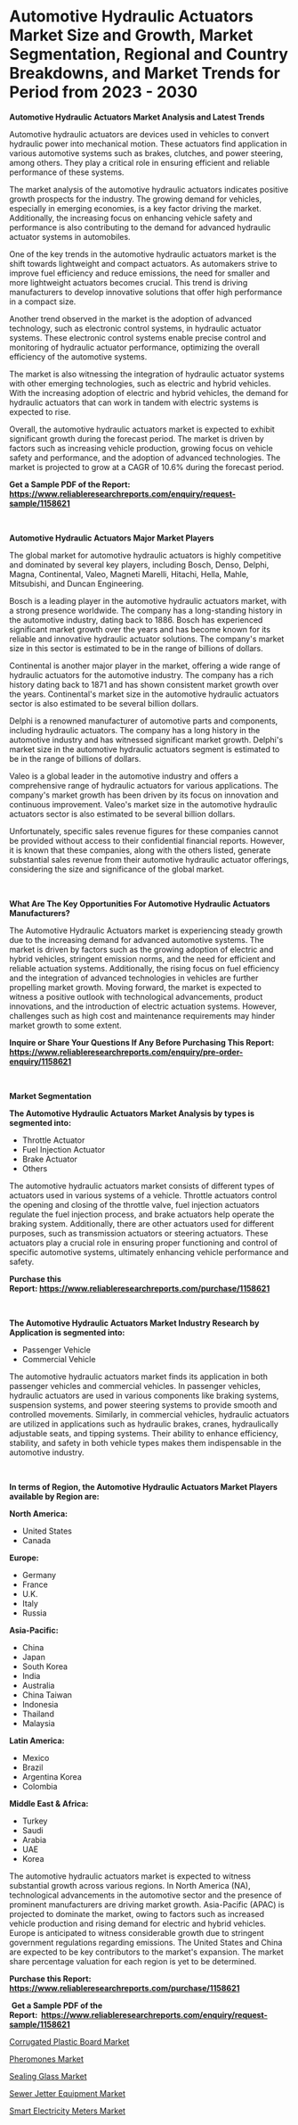 <p><h1>Automotive Hydraulic Actuators Market Size and Growth, Market Segmentation, Regional and Country Breakdowns, and Market Trends for Period from 2023 -  2030</h1></p><p><strong>Automotive Hydraulic Actuators Market Analysis and Latest Trends</strong></p>
<p><p>Automotive hydraulic actuators are devices used in vehicles to convert hydraulic power into mechanical motion. These actuators find application in various automotive systems such as brakes, clutches, and power steering, among others. They play a critical role in ensuring efficient and reliable performance of these systems.</p><p>The market analysis of the automotive hydraulic actuators indicates positive growth prospects for the industry. The growing demand for vehicles, especially in emerging economies, is a key factor driving the market. Additionally, the increasing focus on enhancing vehicle safety and performance is also contributing to the demand for advanced hydraulic actuator systems in automobiles.</p><p>One of the key trends in the automotive hydraulic actuators market is the shift towards lightweight and compact actuators. As automakers strive to improve fuel efficiency and reduce emissions, the need for smaller and more lightweight actuators becomes crucial. This trend is driving manufacturers to develop innovative solutions that offer high performance in a compact size.</p><p>Another trend observed in the market is the adoption of advanced technology, such as electronic control systems, in hydraulic actuator systems. These electronic control systems enable precise control and monitoring of hydraulic actuator performance, optimizing the overall efficiency of the automotive systems.</p><p>The market is also witnessing the integration of hydraulic actuator systems with other emerging technologies, such as electric and hybrid vehicles. With the increasing adoption of electric and hybrid vehicles, the demand for hydraulic actuators that can work in tandem with electric systems is expected to rise.</p><p>Overall, the automotive hydraulic actuators market is expected to exhibit significant growth during the forecast period. The market is driven by factors such as increasing vehicle production, growing focus on vehicle safety and performance, and the adoption of advanced technologies. The market is projected to grow at a CAGR of 10.6% during the forecast period.</p></p>
<p><strong>Get a Sample PDF of the Report:&nbsp; <a href="https://www.reliableresearchreports.com/enquiry/request-sample/1158621">https://www.reliableresearchreports.com/enquiry/request-sample/1158621</a></strong></p>
<p>&nbsp;</p>
<p><strong>Automotive Hydraulic Actuators Major Market Players</strong></p>
<p><p>The global market for automotive hydraulic actuators is highly competitive and dominated by several key players, including Bosch, Denso, Delphi, Magna, Continental, Valeo, Magneti Marelli, Hitachi, Hella, Mahle, Mitsubishi, and Duncan Engineering.</p><p>Bosch is a leading player in the automotive hydraulic actuators market, with a strong presence worldwide. The company has a long-standing history in the automotive industry, dating back to 1886. Bosch has experienced significant market growth over the years and has become known for its reliable and innovative hydraulic actuator solutions. The company's market size in this sector is estimated to be in the range of billions of dollars.</p><p>Continental is another major player in the market, offering a wide range of hydraulic actuators for the automotive industry. The company has a rich history dating back to 1871 and has shown consistent market growth over the years. Continental's market size in the automotive hydraulic actuators sector is also estimated to be several billion dollars.</p><p>Delphi is a renowned manufacturer of automotive parts and components, including hydraulic actuators. The company has a long history in the automotive industry and has witnessed significant market growth. Delphi's market size in the automotive hydraulic actuators segment is estimated to be in the range of billions of dollars.</p><p>Valeo is a global leader in the automotive industry and offers a comprehensive range of hydraulic actuators for various applications. The company's market growth has been driven by its focus on innovation and continuous improvement. Valeo's market size in the automotive hydraulic actuators sector is also estimated to be several billion dollars.</p><p>Unfortunately, specific sales revenue figures for these companies cannot be provided without access to their confidential financial reports. However, it is known that these companies, along with the others listed, generate substantial sales revenue from their automotive hydraulic actuator offerings, considering the size and significance of the global market.</p></p>
<p>&nbsp;</p>
<p><strong>What Are The Key Opportunities For Automotive Hydraulic Actuators Manufacturers?</strong></p>
<p><p>The Automotive Hydraulic Actuators market is experiencing steady growth due to the increasing demand for advanced automotive systems. The market is driven by factors such as the growing adoption of electric and hybrid vehicles, stringent emission norms, and the need for efficient and reliable actuation systems. Additionally, the rising focus on fuel efficiency and the integration of advanced technologies in vehicles are further propelling market growth. Moving forward, the market is expected to witness a positive outlook with technological advancements, product innovations, and the introduction of electric actuation systems. However, challenges such as high cost and maintenance requirements may hinder market growth to some extent.</p></p>
<p><strong>Inquire or Share Your Questions If Any Before Purchasing This Report: <a href="https://www.reliableresearchreports.com/enquiry/pre-order-enquiry/1158621">https://www.reliableresearchreports.com/enquiry/pre-order-enquiry/1158621</a></strong></p>
<p>&nbsp;</p>
<p><strong>Market Segmentation</strong></p>
<p><strong>The Automotive Hydraulic Actuators Market Analysis by types is segmented into:</strong></p>
<p><ul><li>Throttle Actuator</li><li>Fuel Injection Actuator</li><li>Brake Actuator</li><li>Others</li></ul></p>
<p><p>The automotive hydraulic actuators market consists of different types of actuators used in various systems of a vehicle. Throttle actuators control the opening and closing of the throttle valve, fuel injection actuators regulate the fuel injection process, and brake actuators help operate the braking system. Additionally, there are other actuators used for different purposes, such as transmission actuators or steering actuators. These actuators play a crucial role in ensuring proper functioning and control of specific automotive systems, ultimately enhancing vehicle performance and safety.</p></p>
<p><strong>Purchase this Report:&nbsp;<a href="https://www.reliableresearchreports.com/purchase/1158621">https://www.reliableresearchreports.com/purchase/1158621</a></strong></p>
<p>&nbsp;</p>
<p><strong>The Automotive Hydraulic Actuators Market Industry Research by Application is segmented into:</strong></p>
<p><ul><li>Passenger Vehicle</li><li>Commercial Vehicle</li></ul></p>
<p><p>The automotive hydraulic actuators market finds its application in both passenger vehicles and commercial vehicles. In passenger vehicles, hydraulic actuators are used in various components like braking systems, suspension systems, and power steering systems to provide smooth and controlled movements. Similarly, in commercial vehicles, hydraulic actuators are utilized in applications such as hydraulic brakes, cranes, hydraulically adjustable seats, and tipping systems. Their ability to enhance efficiency, stability, and safety in both vehicle types makes them indispensable in the automotive industry.</p></p>
<p>&nbsp;</p>
<p><strong>In terms of Region, the Automotive Hydraulic Actuators Market Players available by Region are:</strong></p>
<p>
    <p> <strong> North America: </strong>
        <ul>
            <li>United States</li>
            <li>Canada</li>
        </ul>
        </p> 
    <p> <strong> Europe: </strong>
        <ul>
            <li>Germany</li>
            <li>France</li>
            <li>U.K.</li>
            <li>Italy</li>
            <li>Russia</li>
        </ul>
        </p> 
    <p> <strong> Asia-Pacific: </strong>
        <ul>
            <li>China</li>
            <li>Japan</li>
            <li>South Korea</li>
            <li>India</li>
            <li>Australia</li>
            <li>China Taiwan</li>
            <li>Indonesia</li>
            <li>Thailand</li>
            <li>Malaysia</li>
        </ul>
        </p> 
    <p> <strong> Latin America: </strong>
        <ul>
            <li>Mexico</li>
            <li>Brazil</li>
            <li>Argentina Korea</li>
            <li>Colombia</li>
        </ul>
        </p> 
    <p> <strong> Middle East & Africa: </strong>
        <ul>
            <li>Turkey</li>
            <li>Saudi</li>
            <li>Arabia</li>
            <li>UAE</li>
            <li>Korea</li>
        </ul>
    </p>
    </p>
<p><p>The automotive hydraulic actuators market is expected to witness substantial growth across various regions. In North America (NA), technological advancements in the automotive sector and the presence of prominent manufacturers are driving market growth. Asia-Pacific (APAC) is projected to dominate the market, owing to factors such as increased vehicle production and rising demand for electric and hybrid vehicles. Europe is anticipated to witness considerable growth due to stringent government regulations regarding emissions. The United States and China are expected to be key contributors to the market's expansion. The market share percentage valuation for each region is yet to be determined.</p></p>
<p><strong>Purchase this Report: <a href="https://www.reliableresearchreports.com/purchase/1158621">https://www.reliableresearchreports.com/purchase/1158621</a></strong></p>
<p>&nbsp;<strong>Get a Sample PDF of the Report:&nbsp;&nbsp;<a href="https://www.reliableresearchreports.com/enquiry/request-sample/1158621">https://www.reliableresearchreports.com/enquiry/request-sample/1158621</a></strong></p>
<p><strong></strong></p>
<p><p><a href="https://www.linkedin.com/pulse/corrugated-plastic-board-market-insights-players-forecast-vdoye/">Corrugated Plastic Board Market</a></p><p><a href="https://www.linkedin.com/pulse/pheromones-market-research-report-unlocks-analysis-financial-pim1e/">Pheromones Market</a></p><p><a href="https://www.linkedin.com/pulse/sealing-glass-market-research-report-provides-thorough-v4t7e/">Sealing Glass Market</a></p><p><a href="https://medium.com/@joycelucas56/sewer-jetter-equipment-market-size-growth-forecast-2023-2030-032c7e38c6fe">Sewer Jetter Equipment Market</a></p><p><a href="https://medium.com/@emilywest91/smart-electricity-meters-market-size-growth-forecast-2023-2030-f8c7d2c33f3a">Smart Electricity Meters Market</a></p></p>